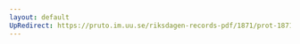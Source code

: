 ```yaml
---
layout: default
UpRedirect: https://pruto.im.uu.se/riksdagen-records-pdf/1871/prot-1871--fk--130.pdf
---
```

